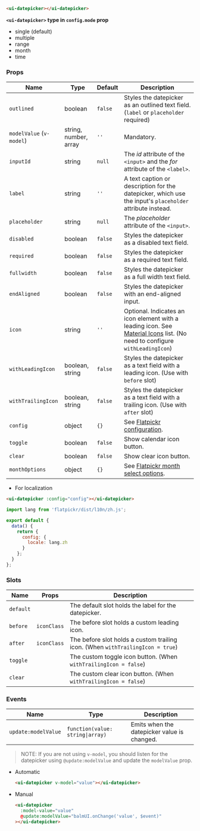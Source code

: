 ```html
<ui-datepicker></ui-datepicker>
```

**`<ui-datepicker>` type in `config.mode` prop**

- single (default)
- multiple
- range
- month
- time

### Props

| Name                     | Type                  | Default | Description                                                                                                                            |
| ------------------------ | --------------------- | ------- | -------------------------------------------------------------------------------------------------------------------------------------- |
| `outlined`               | boolean               | `false` | Styles the datepicker as an outlined text field. (`label` or `placeholder` required)                                                   |
| `modelValue` (`v-model`) | string, number, array | `''`    | Mandatory.                                                                                                                             |
| `inputId`                | string                | `null`  | The _id_ attribute of the `<input>` and the _for_ attribute of the `<label>`.                                                          |
| `label`                  | string                | `''`    | A text caption or description for the datepicker, which use the input's `placeholder` attribute instead.                               |
| `placeholder`            | string                | `null`  | The _placeholder_ attribute of the `<input>`.                                                                                          |
| `disabled`               | boolean               | `false` | Styles the datepicker as a disabled text field.                                                                                        |
| `required`               | boolean               | `false` | Styles the datepicker as a required text field.                                                                                        |
| `fullwidth`              | boolean               | `false` | Styles the datepicker as a full width text field.                                                                                      |
| `endAligned`             | boolean               | `false` | Styles the datepicker with an end-aligned input.                                                                                       |
| `icon`                   | string                | `''`    | Optional. Indicates an icon element with a leading icon. See [Material Icons](/#/icons) list. (No need to configure `withLeadingIcon`) |
| `withLeadingIcon`        | boolean, string       | `false` | Styles the datepicker as a text field with a leading icon. (Use with `before` slot)                                                    |
| `withTrailingIcon`       | boolean, string       | `false` | Styles the datepicker as a text field with a trailing icon. (Use with `after` slot)                                                    |
| `config`                 | object                | `{}`    | See [Flatpickr configuration](https://flatpickr.js.org/options/).                                                                      |
| `toggle`                 | boolean               | `false` | Show calendar icon button.                                                                                                             |
| `clear`                  | boolean               | `false` | Show clear icon button.                                                                                                                |
| `monthOptions`           | object                | `{}`    | See [Flatpickr month select options](https://flatpickr.js.org/plugins/#monthselectplugin).                                             |

- For localization

```html
<ui-datepicker :config="config"></ui-datepicker>
```

```js
import lang from 'flatpickr/dist/l10n/zh.js';

export default {
  data() {
    return {
      config: {
        locale: lang.zh
      }
    };
  }
};
```

### Slots

| Name      | Props       | Description                                                                    |
| --------- | ----------- | ------------------------------------------------------------------------------ |
| `default` |             | The default slot holds the label for the datepicker.                           |
| `before`  | `iconClass` | The before slot holds a custom leading icon.                                   |
| `after`   | `iconClass` | The before slot holds a custom trailing icon. (When `withTrailingIcon = true`) |
| `toggle`  |             | The custom toggle icon button. (When `withTrailingIcon = false`)               |
| `clear`   |             | The custom clear icon button. (When `withTrailingIcon = false`)                |

### Events

| Name                | Type                             | Description                                 |
| ------------------- | -------------------------------- | ------------------------------------------- |
| `update:modelValue` | `function(value: string\|array)` | Emits when the datepicker value is changed. |

> NOTE: If you are not using `v-model`, you should listen for the datepicker using `@update:modelValue` and update the `modelValue` prop.

- Automatic

  ```html
  <ui-datepicker v-model="value"></ui-datepicker>
  ```

- Manual

  ```html
  <ui-datepicker
    :model-value="value"
    @update:modelValue="balmUI.onChange('value', $event)"
  ></ui-datepicker>
  ```
